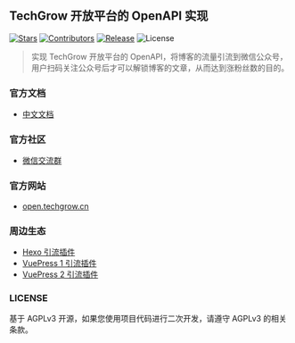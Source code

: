 ## TechGrow 开放平台的 OpenAPI 实现

[![Stars](https://img.shields.io/github/stars/rqh656418510/techgrow-openapi-java.svg?label=Stars&logo=github)](https://github.com/rqh656418510/techgrow-openapi-java)
[![Contributors](https://img.shields.io/github/contributors/rqh656418510/techgrow-openapi-java.svg?label=Contributors&logo=appveyor)](https://github.com/rqh656418510/techgrow-openapi-java)
[![Release](https://img.shields.io/github/release/rqh656418510/techgrow-openapi-java.svg?label=Release&logo=firebase)](https://github.com/rqh656418510/techgrow-openapi-java/releases)
![License](https://img.shields.io/github/license/rqh656418510/techgrow-openapi-java?label=License&logo=meteor)

> 实现 TechGrow 开放平台的 OpenAPI，将博客的流量引流到微信公众号，用户扫码关注公众号后才可以解锁博客的文章，从而达到涨粉丝数的目的。

### 官方文档

- [中文文档](https://docs.techgrow.cn/v1/wechat/openapi/java/)

### 官方社区

- [微信交流群](https://www.techgrow.cn/img/wx-group-qr-techgrow.png)

### 官方网站

- [open.techgrow.cn](https://open.techgrow.cn)

### 周边生态

- [Hexo 引流插件](https://github.com/rqh656418510/hexo-readmore)
- [VuePress 1 引流插件](https://github.com/rqh656418510/vuepress-plugin-readmore-popular)
- [VuePress 2 引流插件](https://github.com/rqh656418510/vuepress-plugin-readmore-popular-next)

### LICENSE

基于 AGPLv3 开源，如果您使用项目代码进行二次开发，请遵守 AGPLv3 的相关条款。
